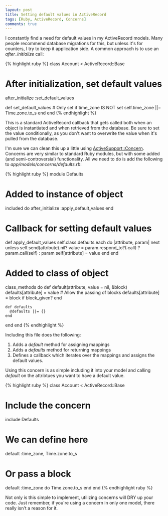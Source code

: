 ```yaml
---
layout: post
title: Setting default values in ActiveRecord
tags: [Ruby, ActiveRecord, Concerns]
comments: true
---
```


I constantly find a need for default values in my ActiveRecord models. Many people recommend database migrations for this, but unless it's for counters, I try to keep it application side. A common approach is to use an *after_initialize* call:

{% highlight ruby %}
class Account < ActiveRecord::Base
  # After initialization, set default values
  after_initialize :set_default_values
  
  def set_default_values
    # Only set if time_zone IS NOT set
    self.time_zone ||= Time.zone.to_s
  end
end
{% endhighlight %}

This is a standard ActiveRecord callback that gets called both when an object is instantiated and when retrieved from the database. Be sure to set the value conditionally, as you don't want to overwrite the value when it's pulled from the database.

I'm sure we can clean this up a little using <a href="http://api.rubyonrails.org/classes/ActiveSupport/Concern.html" target="_blank" rel="nofollow">ActiveSupport::Concern</a>. Concerns are very similar to standard Ruby modules, but with some added (and semi-controversial) functionality. All we need to do is add the following to *app/models/concerns/defaults.rb*:

{% highlight ruby %}
module Defaults
  # Added to instance of object
  included do
    after_initialize :apply_default_values
  end

  # Callback for setting default values
  def apply_default_values
    self.class.defaults.each do |attribute, param|
      next unless self.send(attribute).nil?
      value = param.respond_to?(:call) ? param.call(self) : param
      self[attribute] = value
    end
  end

  # Added to class of object
  class_methods do
    def default(attribute, value = nil, &block)
      defaults[attribute] = value
      # Allow the passing of blocks
      defaults[attribute] = block if block_given?
    end

    def defaults
      @defaults ||= {}
    end
  end
end
{% endhighlight %}

Including this file does the following:

1. Adds a *default* method for assigning mappings
2. Adds a *defaults* method for returning mappings
3. Defines a callback which iterates over the mappings and assigns the default values.

Using this concern is as simple including it into your model and calling *default* on the attribtues you want to have a default value.

{% highlight ruby %}
class Account < ActiveRecord::Base
  # Include the concern
  include Defaults
  
  # We can define here
  default :time_zone, Time.zone.to_s
  
  # Or pass a block
  default :time_zone do
    Time.zone.to_s
  end
end
{% endhighlight ruby %}

Not only is this simple to implement, utilizing concerns will DRY up your code. Just remember, if you're using a concern in only one model, there really isn't a reason for it.